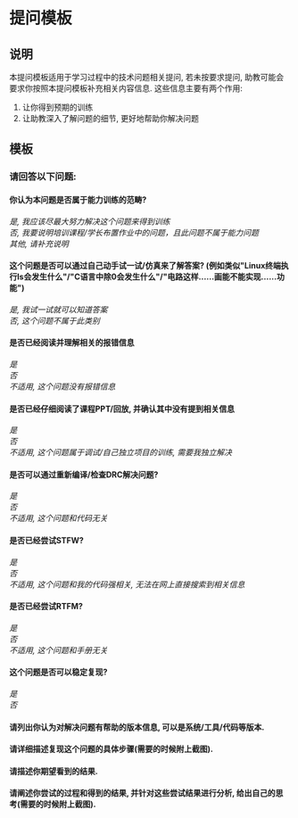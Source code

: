 # 提问模板
## 说明
本提问模板适用于学习过程中的技术问题相关提问, 若未按要求提问, 助教可能会要求你按照本提问模板补充相关内容信息. 这些信息主要有两个作用:  

1. 让你得到预期的训练  
2. 让助教深入了解问题的细节, 更好地帮助你解决问题  
## 模板  
### 请回答以下问题:  

#### 你认为本问题是否属于能力训练的范畴?  

*是, 我应该尽最大努力解决这个问题来得到训练*  
*否, 我要说明培训课程/学长布置作业中的问题，且此问题不属于能力问题*  
*其他, 请补充说明*  
#### 这个问题是否可以通过自己动手试一试/仿真来了解答案? (例如类似"Linux终端执行ls会发生什么"/"C语言中除0会发生什么"/"电路这样……画能不能实现……功能")  

*是, 我试一试就可以知道答案*  
*否, 这个问题不属于此类别*  
#### 是否已经阅读并理解相关的报错信息  
   
*是*  
*否*  
*不适用, 这个问题没有报错信息*  
#### 是否已经仔细阅读了课程PPT/回放, 并确认其中没有提到相关信息  

*是*  
*否*  
*不适用, 这个问题属于调试/自己独立项目的训练, 需要我独立解决*  
#### 是否可以通过重新编译/检查DRC解决问题?  

*是*  
*否*  
*不适用, 这个问题和代码无关*  
#### 是否已经尝试STFW?  

*是*  
*否*  
*不适用, 这个问题和我的代码强相关, 无法在网上直接搜索到相关信息*  
#### 是否已经尝试RTFM?  

*是*  
*否*  
*不适用, 这个问题和手册无关*  
#### 这个问题是否可以稳定复现?  
  
*是*  
*否*  
#### 请列出你认为对解决问题有帮助的版本信息, 可以是系统/工具/代码等版本.  
  
#### 请详细描述复现这个问题的具体步骤(需要的时候附上截图).  
  
#### 请描述你期望看到的结果.  
  
#### 请阐述你尝试的过程和得到的结果, 并针对这些尝试结果进行分析, 给出自己的思考(需要的时候附上截图).  
